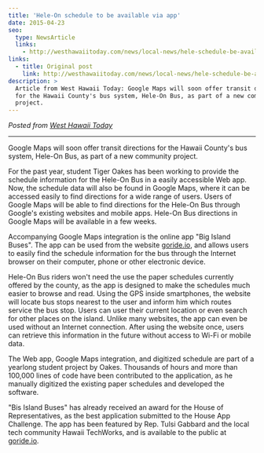 ```yaml
---
title: 'Hele-On schedule to be available via app'
date: 2015-04-23
seo:
  type: NewsArticle
  links:
    - http://westhawaiitoday.com/news/local-news/hele-schedule-be-available-app
links:
  - title: Original post
    link: http://westhawaiitoday.com/news/local-news/hele-schedule-be-available-app
description: >
  Article from West Hawaii Today: Google Maps will soon offer transit directions
  for the Hawaii County's bus system, Hele-On Bus, as part of a new community
  project.
---
```


_Posted from
[West Hawaii Today](http://westhawaiitoday.com/news/local-news/hele-schedule-be-available-app)_

---

Google Maps will soon offer transit directions for the Hawaii County's bus
system, Hele-On Bus, as part of a new community project.

For the past year, student Tiger Oakes has been working to provide the schedule
information for the Hele-On Bus in a easily accessible Web app. Now, the
schedule data will also be found in Google Maps, where it can be accessed easily
to find directions for a wide range of users. Users of Google Maps will be able
to find directions for the Hele-On Bus through Google's existing websites and
mobile apps. Hele-On Bus directions in Google Maps will be available in a few
weeks.

Accompanying Google Maps integration is the online app "Big Island Buses". The
app can be used from the website
[goride.io](https://notwoods.github.io/big-island-buses), and allows users to
easily find the schedule information for the bus through the Internet browser on
their computer, phone or other electronic device.

Hele-On Bus riders won't need the use the paper schedules currently offered by
the county, as the app is designed to make the schedules much easier to browse
and read. Using the GPS inside smartphones, the website will locate bus stops
nearest to the user and inform him which routes service the bus stop. Users can
user their current location or even search for other places on the island.
Unlike many websites, the app can even be used without an Internet connection.
After using the website once, users can retrieve this information in the future
without access to Wi-Fi or mobile data.

The Web app, Google Maps integration, and digitized schedule are part of a
yearlong student project by Oakes. Thousands of hours and more than 100,000
lines of code have been contributed to the application, as he manually digitized
the existing paper schedules and developed the software.

"Bis Island Buses" has already received an award for the House of
Representatives, as the best application submitted to the House App Challenge.
The app has been featured by Rep. Tulsi Gabbard and the local tech community
Hawaii TechWorks, and is available to the public at
[goride.io](https://notwoods.github.io/big-island-buses).

